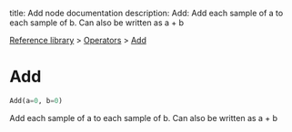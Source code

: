 title: Add node documentation
description: Add: Add each sample of a to each sample of b. Can also be written as a + b

[Reference library](../../index.md) > [Operators](../index.md) > [Add](index.md)

# Add

```python
Add(a=0, b=0)
```

Add each sample of a to each sample of b. Can also be written as a + b

